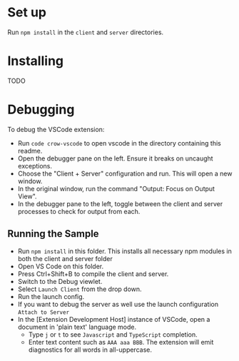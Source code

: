 # Set up

Run `npm install` in the `client` and `server` directories.

# Installing

TODO

# Debugging

To debug the VSCode extension:

* Run `code crow-vscode` to open vscode in the directory containing this readme.
* Open the debugger pane on the left. Ensure it breaks on uncaught exceptions.
* Choose the "Client + Server" configuration and run. This will open a new window.
* In the original window, run the command "Output: Focus on Output View".
* In the debugger pane to the left, toggle between the client and server processes to check for output from each.

## Running the Sample

- Run `npm install` in this folder. This installs all necessary npm modules in both the client and server folder
- Open VS Code on this folder.
- Press Ctrl+Shift+B to compile the client and server.
- Switch to the Debug viewlet.
- Select `Launch Client` from the drop down.
- Run the launch config.
- If you want to debug the server as well use the launch configuration `Attach to Server`
- In the [Extension Development Host] instance of VSCode, open a document in 'plain text' language mode.
	- Type `j` or `t` to see `Javascript` and `TypeScript` completion.
	- Enter text content such as `AAA aaa BBB`. The extension will emit diagnostics for all words in all-uppercase.
